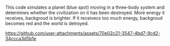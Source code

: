 This code simulates a planet (blue spot) moving in a three-body system and determines whether the civilization on it has been destroyed. More energy it receives, backgroud is brighter. If it receivecs too much energy, backgroud becomes red and the world is detroyed.

https://github.com/user-attachments/assets/70e02c21-3547-4bd7-9cd2-34ccca3d5b1e

